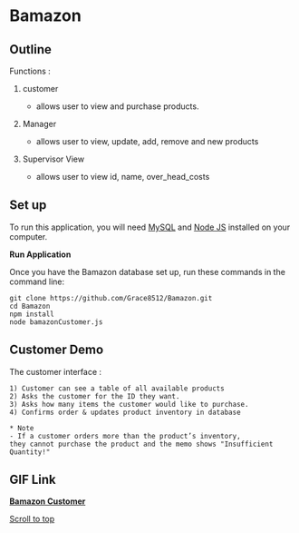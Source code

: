 # Bamazon <a id="top"></a>

## Outline 

Functions : 

1. customer
    * allows user to view and purchase products.

2. Manager
    * allows user to view, update, add, remove and new products
    
3. Supervisor View
    * allows user to view id, name, over_head_costs


## Set up

To run this application, you will need [MySQL](https://dev.mysql.com/doc/refman/5.6/en/installing.html) and [Node JS](https://nodejs.org/en/download/) installed on your computer.

**Run Application**

Once you have the Bamazon database set up, run these commands in the command line:

```
git clone https://github.com/Grace8512/Bamazon.git
cd Bamazon
npm install
node bamazonCustomer.js
```

## Customer Demo

The customer interface :

```
1) Customer can see a table of all available products
2) Asks the customer for the ID they want.
3) Asks how many items the customer would like to purchase.
4) Confirms order & updates product inventory in database

* Note 
- If a customer orders more than the product’s inventory, 
they cannot purchase the product and the memo shows "Insufficient Quantity!"
```

## **GIF Link**

[**Bamazon Customer**](
https://media.giphy.com/media/giubdVFMJX3l5q7mGH/giphy.gif)

[Scroll to top](#top)

